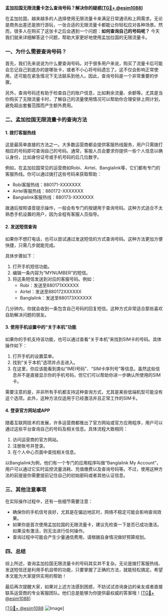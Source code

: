 **孟加拉国无限流量卡怎么查询号码？解决你的疑惑[[TG💪+ @esim1088](https://t.me/s/esim1088)]**

在孟加拉国，越来越多的人选择使用无限流量卡来满足日常通讯和上网需求。无论是商务出差还是旅行游玩，一张合适的无限流量卡都能让你轻松应对各种场景。然而，很多人在购买了这张卡之后会遇到一个问题：**如何查询自己的号码呢？** 今天我们就来详细解答这个问题，帮助大家更好地使用孟加拉国的无限流量卡。

### **一、为什么需要查询号码？**

首先，我们先来说说为什么要查询号码。对于很多用户来说，购买了流量卡后可能会忘记自己到底办的是哪张卡，或者不小心将号码遗忘了。这不仅会影响正常使用，还可能在紧急情况下无法联系到他人。因此，查询号码是一个非常重要的步骤。

另外，查询号码还有助于检查自己的账户信息，比如剩余流量、余额等。尤其是当你购买了无限流量卡时，了解自己的流量使用情况可以帮助你合理安排上网计划，避免超出套餐范围而产生额外费用。

### **二、孟加拉国无限流量卡的查询方法**

#### **1. 拨打客服热线**
这是最简单直接的方法之一。大多数运营商都会提供客服热线服务，用户只需拨打相应的号码即可查询自己的号码。通常，客服人员会要求你提供一些个人信息以确认身份，比如身份证号或手机号码的后几位数字。

例如，在孟加拉国常见的运营商如Robi、Airtel、Banglalink等，它们都有专门的客服热线。你可以通过拨打这些号码来获取帮助：

- Robi客服热线：880171-XXXXXXX
- Airtel客服热线：880172-XXXXXXX
- Banglalink客服热线：880173-XXXXXXX

拨通后按照语音提示操作，一般会有专门的按键用于查询号码。这种方式适合不太熟悉手机设置的用户，因为全程有客服人员指导。

#### **2. 发送短信查询**
如果你不想打电话，也可以尝试通过发送短信的方式查询号码。这种方法更加方便快捷，只需几步就能完成。

具体步骤如下：
1. 打开手机短信功能。
2. 编辑一条内容为“MYNUMBER”的短信。
3. 将这条短信发送到对应的客服号码。例如：
   - Robi：发送至880171XXXXXX
   - Airtel：发送至880172XXXXXX
   - Banglalink：发送至880173XXXXXX

几分钟内，你就会收到一条包含自己号码的回复短信。这种方式非常适合那些喜欢自助解决问题的朋友。

#### **3. 使用手机设置中的“关于本机”功能**
如果你的手机支持该功能，也可以通过查看“关于本机”来找到SIM卡的号码。具体操作如下：
1. 打开手机的设置菜单。
2. 找到“关于本机”选项并点击进入。
3. 在这里，你应该能看到类似“IMEI号码”、“SIM卡序列号”等信息。虽然这些信息并不是直接显示你的手机号码，但它们可以帮助你进一步确认所使用的SIM卡。

需要注意的是，并非所有手机都支持这种查询方式，尤其是某些低端机型可能没有这个选项。此外，这种方法仅适用于已经激活并且正常工作的SIM卡。

#### **4. 登录官方网站或APP**
随着互联网技术的发展，许多运营商都推出了官方网站或官方应用程序，用户可以通过这些平台查询自己的号码及相关信息。具体流程大致相同：

1. 访问运营商的官方网站。
2. 注册账号并登录。
3. 在个人中心页面中查找相关信息。

以Banglalink为例，他们有一个专门的应用程序叫做“Banglalink My Account”，用户可以通过它实时监控流量消耗、充值缴费以及查询号码等。不过，使用这种方法的前提是你需要提前记住自己的初始密码或者其他认证信息。

### **三、其他注意事项**

在实际操作过程中，还有一些细节需要注意：
- 确保你的手机信号良好，尤其是在偏远地区时，网络不稳定可能会影响查询效果。
- 如果你是首次使用孟加拉国的无限流量卡，建议先检查一下是否已成功激活。如果没有激活，则无法进行任何操作。
- 查询过程中可能会产生少量通信费用，请根据自身情况做好预算规划。

### **四、总结**

综上所述，查询孟加拉国无限流量卡的号码其实并不复杂。无论是拨打客服热线、发送短信还是利用手机自带的功能，只要掌握了正确的方法，就能轻松搞定。希望本文能为大家提供实用的帮助！

最后再次提醒大家，如果对上述方法感到困惑，不妨试试咨询身边的亲友或者直接联系运营商的专业客服团队。他们总是能够为你提供最权威的答案哦！[[TG💪+ @esim1088](https://t.me/s/esim1088)] 

[[TG💪+ @esim1088](https://t.me/s/esim1088) ![Image](https://i.postimg.cc/4NQfJmqS/Snipaste-2025-05-13-00-14-12.png)]